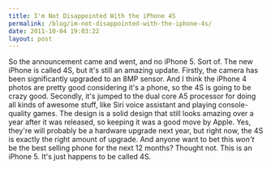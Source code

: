 ```yaml
---
title: I'm Not Disappointed With the iPhone 4S
permalink: /blog/im-not-disappointed-with-the-iphone-4s/
date: 2011-10-04 19:03:22
layout: post
---
```


So the announcement came and went, and no iPhone 5. Sort of. The new iPhone is called 4S, but it's still an amazing update.  Firstly, the camera has been significantly upgraded to an 8MP sensor. And I think the iPhone 4 photos are pretty good considering it's a phone, so the 4S is going to be crazy good. Secondly, it's jumped to the dual core A5 processor for doing all kinds of awesome stuff, like Siri voice assistant and playing console-quality games. The design is a solid design that still looks amazing over a year after it was released, so keeping it was a good move by Apple. Yes, they're will probably be a hardware upgrade next year, but right now, the 4S is exactly the right amount of upgrade. And anyone want to bet this _won't_ be the best selling phone for the next 12 months? Thought not. This is an iPhone 5. It's just happens to be called 4S.